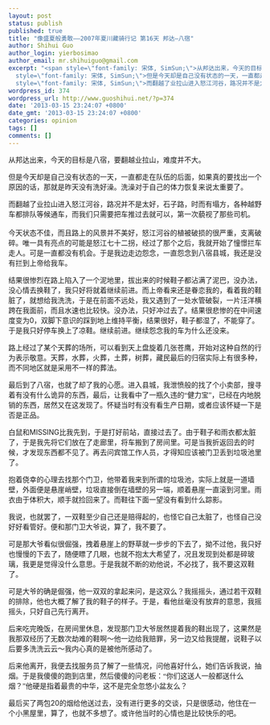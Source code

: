 ```yaml
---
layout: post
status: publish
published: true
title: "像盛夏般勇敢——2007年夏川藏骑行记 第16天 邦达—八宿"
author: Shihui Guo
author_login: yierbosimao
author_email: mr.shihuiguo@gmail.com
excerpt: "<span style=\"font-family: 宋体, SimSun;\">从邦达出来，今天的目标是八宿，要翻越业拉山，难度并不大。</span>\r\n\r\n<span
  style=\"font-family: 宋体, SimSun;\">但是今天却是自己没有状态的一天，一直都走在队伍的后面，如果真的要找出一个原因的话，那就是昨天没有洗好澡。洗澡对于自己的体力恢复来说太重要了。</span>\r\n\r\n<span
  style=\"font-family: 宋体, SimSun;\">而翻越了业拉山进入怒江河谷，路况并不是太好，石子路，时而有塌方，各种越野车都排队等候通车，而我们只需要把车推过去就可以，第一次藐视了那些司机。</span>\r\n"
wordpress_id: 374
wordpress_url: http://www.guoshihui.net/?p=374
date: '2013-03-15 23:24:07 +0800'
date_gmt: '2013-03-15 23:24:07 +0800'
categories: opinion
tags: []
comments: []
---
```

<p><span style="font-family: 宋体, SimSun;">从邦达出来，今天的目标是八宿，要翻越业拉山，难度并不大。</span></p>
<p><span style="font-family: 宋体, SimSun;">但是今天却是自己没有状态的一天，一直都走在队伍的后面，如果真的要找出一个原因的话，那就是昨天没有洗好澡。洗澡对于自己的体力恢复来说太重要了。</span></p>
<p><span style="font-family: 宋体, SimSun;">而翻越了业拉山进入怒江河谷，路况并不是太好，石子路，时而有塌方，各种越野车都排队等候通车，而我们只需要把车推过去就可以，第一次藐视了那些司机。</span><br />
<a id="more"></a><a id="more-374"></a><br />
<span style="font-family: 宋体, SimSun;">今天状态不佳，而且路上的风景并不美好，怒江河谷的植被破损的很严重，支离破碎。唯一具有亮点的可能是怒江七十二拐，经过了那个之后，我就开始了憧憬拦车走人。可是一直都没有机会。于是我边走边怨念，一直怨念到八宿县城，我还是没有拦到上帝给我车。</span></p>
<p><span style="font-family: 宋体, SimSun;">结果很惨烈在路上陷入了一个泥地里，拔出来的时候鞋子都沾满了泥巴，没办法，没心情去换鞋了，我只好将就着继续前进。而上帝看来还是眷恋我的，看着我的鞋脏了，就想给我洗洗，于是在前面不远处，我又遇到了一处水管破裂，一片汪洋横跨在我面前，而且水速也比较快。没办法，只好冲过去了。结果很悲惨的在中间速度变为</span>0<span style="font-family: 宋体, SimSun;">，双脚下意识的踩到地上维持平衡，结果很好，鞋子都湿了，不能穿了。于是我只好停车换上了凉鞋。继续前进。继续怨念我的车为什么还没来。</span></p>
<p><span style="font-family: 宋体, SimSun;">路上经过了某个天葬的场所，可以看到天上盘旋着几张苍鹰，开始对这种自然的行为表示敬意。天葬，水葬，火葬，土葬，树葬，藏民最后的归宿实际上有很多种，而不同地区就是采用不一样的葬法。</span></p>
<p><span style="font-family: 宋体, SimSun;">最后到了八宿，也就了却了我的心愿。进入县城，我泄愤般的找了个小卖部，搜寻着有没有什么诡异的东西，最后，让我看中了一瓶久违的“健力宝”，已经在内地脱销的东西，居然又在这发现了。怀疑当时有没有看生产日期，或者应该怀疑一下是否是正品。</span></p>
<p><span style="font-family: 宋体, SimSun;">白鼠和</span>MISSING<span style="font-family: 宋体, SimSun;">比我先到，于是打好前站，直接过去了。由于鞋子和雨衣都太脏了，于是我先将它们放在了走廊里，将车搬到了房间里。可是当我折返回去的时候，才发现东西都不见了。再去问宾馆工作人员，才得知应该被门卫丢到垃圾池里了。</span></p>
<p><span style="font-family: 宋体, SimSun;">抱着侥幸的心理去找那个门卫，他带着我来到所谓的垃圾池，实际上就是一道墙壁，外面便是悬崖峭壁，垃圾直接倒在墙壁的另一端，顺着悬崖一直滚到河里。雨衣由于体积大，顺手就捡回来了。而鞋往下面一望没有看到什么踪影。</span></p>
<p><span style="font-family: 宋体, SimSun;">我说，也就罢了，一双鞋至少自己还是赔得起的，也怪它自己太脏了，也怪自己没好好看管好。便和那门卫大爷说，算了，我不要了。</span></p>
<p><span style="font-family: 宋体, SimSun;">可是那大爷看似很倔强，拽着悬崖上的野草就一步步的下去了，拗不过他，我只好也慢慢的下去了，随便瞟了几眼，也就不抱太大希望了，况且发现到处都是碎玻璃，我更是觉得没什么意思。于是我就不断的劝他说，不必找了，我不要这双鞋了。</span></p>
<p><span style="font-family: 宋体, SimSun;">可是大爷的确是倔强，他一双双的拿起来问，是这双么？我摇摇头，通过若干双鞋的排除，他也大概了解了我的鞋子的样子。于是，看他丝毫没有放弃的意思，我摇摇头，只好自己先行离开。</span></p>
<p><span style="font-family: 宋体, SimSun;">后来吃完晚饭，在房间里休息，发现那门卫大爷居然提着我的鞋出现了，这果然是我那双经历了无数次劫难的鞋啊～他一边给我赔罪，另一边又给我提醒，说鞋子以后要多洗洗云云～我内心真的是被他所感动了。</span></p>
<p><span style="font-family: 宋体, SimSun;">后来他离开，我便去找服务员了解了一些情况，问他喜好什么，她们告诉我说，抽烟。于是我傻傻的跑到店里，然后傻傻的问老板：“你们这送人一般都送什么烟？”他硬是指着最贵的中华，这不是完全忽悠小盆友么？</span></p>
<p><span style="font-family: 宋体, SimSun;">最后买了两包</span>20<span style="font-family: 宋体, SimSun;">的烟给他送过去，没有进行更多的交谈，只是很感动，他住在一个小黑屋里，算了，也就不多想了。或许他当时的心情也是比较快乐的吧。</span></p>
